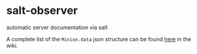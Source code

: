 # salt-observer

automatic server documentation via salt

A complete list of the `Minion.data` json structure can be found [here](https://lab.it.hs-hannover.de/django/salt-observer/wikis/minion-data-structure) in the wiki.
